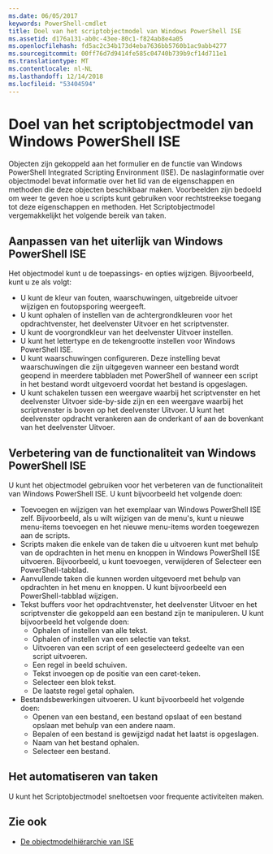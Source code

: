 ```yaml
---
ms.date: 06/05/2017
keywords: PowerShell-cmdlet
title: Doel van het scriptobjectmodel van Windows PowerShell ISE
ms.assetid: d176a131-ab0c-43ee-80c1-f824ab8e4a05
ms.openlocfilehash: fd5ac2c34b173d4eba7636bb5760b1ac9abb4277
ms.sourcegitcommit: 00ff76d7d9414fe585c04740b739b9cf14d711e1
ms.translationtype: MT
ms.contentlocale: nl-NL
ms.lasthandoff: 12/14/2018
ms.locfileid: "53404594"
---
```

# <a name="purpose-of-the-windows-powershell-ise-scripting-object-model"></a>Doel van het scriptobjectmodel van Windows PowerShell ISE

Objecten zijn gekoppeld aan het formulier en de functie van Windows PowerShell Integrated Scripting Environment (ISE). De naslaginformatie over objectmodel bevat informatie over het lid van de eigenschappen en methoden die deze objecten beschikbaar maken. Voorbeelden zijn bedoeld om weer te geven hoe u scripts kunt gebruiken voor rechtstreekse toegang tot deze eigenschappen en methoden. Het Scriptobjectmodel vergemakkelijkt het volgende bereik van taken.

## <a name="customizing-the-appearance-of-windows-powershell-ise"></a>Aanpassen van het uiterlijk van Windows PowerShell ISE

Het objectmodel kunt u de toepassings- en opties wijzigen. Bijvoorbeeld, kunt u ze als volgt:

- U kunt de kleur van fouten, waarschuwingen, uitgebreide uitvoer wijzigen en foutopsporing weergeeft.
- U kunt ophalen of instellen van de achtergrondkleuren voor het opdrachtvenster, het deelvenster Uitvoer en het scriptvenster.
- U kunt de voorgrondkleur van het deelvenster Uitvoer instellen.
- U kunt het lettertype en de tekengrootte instellen voor Windows PowerShell ISE.
- U kunt waarschuwingen configureren. Deze instelling bevat waarschuwingen die zijn uitgegeven wanneer een bestand wordt geopend in meerdere tabbladen met PowerShell of wanneer een script in het bestand wordt uitgevoerd voordat het bestand is opgeslagen.
- U kunt schakelen tussen een weergave waarbij het scriptvenster en het deelvenster Uitvoer side-by-side zijn en een weergave waarbij het scriptvenster is boven op het deelvenster Uitvoer. U kunt het deelvenster opdracht verankeren aan de onderkant of aan de bovenkant van het deelvenster Uitvoer.

## <a name="enhancing-the-functionality-of-windows-powershell-ise"></a>Verbetering van de functionaliteit van Windows PowerShell ISE

U kunt het objectmodel gebruiken voor het verbeteren van de functionaliteit van Windows PowerShell ISE. U kunt bijvoorbeeld het volgende doen:

- Toevoegen en wijzigen van het exemplaar van Windows PowerShell ISE zelf. Bijvoorbeeld, als u wilt wijzigen van de menu's, kunt u nieuwe menu-items toevoegen en het nieuwe menu-items worden toegewezen aan de scripts.
- Scripts maken die enkele van de taken die u uitvoeren kunt met behulp van de opdrachten in het menu en knoppen in Windows PowerShell ISE uitvoeren. Bijvoorbeeld, u kunt toevoegen, verwijderen of Selecteer een PowerShell-tabblad.
- Aanvullende taken die kunnen worden uitgevoerd met behulp van opdrachten in het menu en knoppen. U kunt bijvoorbeeld een PowerShell-tabblad wijzigen.
- Tekst buffers voor het opdrachtvenster, het deelvenster Uitvoer en het scriptvenster die gekoppeld aan een bestand zijn te manipuleren. U kunt bijvoorbeeld het volgende doen:
  - Ophalen of instellen van alle tekst.
  - Ophalen of instellen van een selectie van tekst.
  - Uitvoeren van een script of een geselecteerd gedeelte van een script uitvoeren.
  - Een regel in beeld schuiven.
  - Tekst invoegen op de positie van een caret-teken.
  - Selecteer een blok tekst.
  - De laatste regel getal ophalen.
- Bestandsbewerkingen uitvoeren. U kunt bijvoorbeeld het volgende doen:
  - Openen van een bestand, een bestand opslaat of een bestand opslaan met behulp van een andere naam.
  - Bepalen of een bestand is gewijzigd nadat het laatst is opgeslagen.
  - Naam van het bestand ophalen.
  - Selecteer een bestand.

## <a name="automating-tasks"></a>Het automatiseren van taken

U kunt het Scriptobjectmodel sneltoetsen voor frequente activiteiten maken.

## <a name="see-also"></a>Zie ook

- [De objectmodelhiërarchie van ISE](The-ISE-Object-Model-Hierarchy.md)